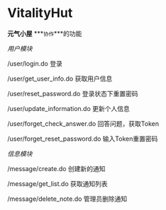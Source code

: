 # VitalityHut
**元气小屋**
***`协作`***的功能

_用户模块_

/user/login.do                      登录

/user/get_user_info.do              获取用户信息

/user/reset_password.do             登录状态下重置密码

/user/update_information.do         更新个人信息

/user/forget_check_answer.do        回答问题，获取Token

/user/forget_reset_password.do      输入Token重置密码


_信息模块_

/message/create.do                  创建新的通知             
                                
/message/get_list.do                获取通知列表

/message/delete_note.do             管理员删除通知



